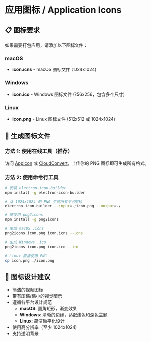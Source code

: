 # 应用图标 / Application Icons

## 📋 图标要求

如果需要打包应用，请添加以下图标文件：

### macOS
- **icon.icns** - macOS 图标文件 (1024x1024)

### Windows
- **icon.ico** - Windows 图标文件 (256x256，包含多个尺寸)

### Linux
- **icon.png** - Linux 图标文件 (512x512 或 1024x1024)

## 🔧 生成图标文件

### 方法 1: 使用在线工具（推荐）
访问 [AppIcon](https://www.appicon.co/) 或 [CloudConvert](https://cloudconvert.com/)，上传你的 PNG 图标即可生成所有格式。

### 方法 2: 使用命令行工具

```bash
# 安装 electron-icon-builder
npm install -g electron-icon-builder

# 从 1024x1024 的 PNG 生成所有平台图标
electron-icon-builder --input=./icon.png --output=./

# 或使用 png2icons
npm install -g png2icons

# 生成 macOS .icns
png2icons icon.png icon.icns --icns

# 生成 Windows .ico  
png2icons icon.png icon.ico --ico

# Linux 直接使用 PNG
cp icon.png ./icon.png
```

## 🎨 图标设计建议

- 简洁的视频图标
- 带有压缩/缩小的视觉暗示
- 遵循各平台设计规范
  - **macOS**: 圆角矩形，渐变效果
  - **Windows**: 清晰的边缘，适配浅色和深色主题
  - **Linux**: 简洁扁平化设计
- 使用高分辨率（至少 1024x1024）
- 支持透明背景

